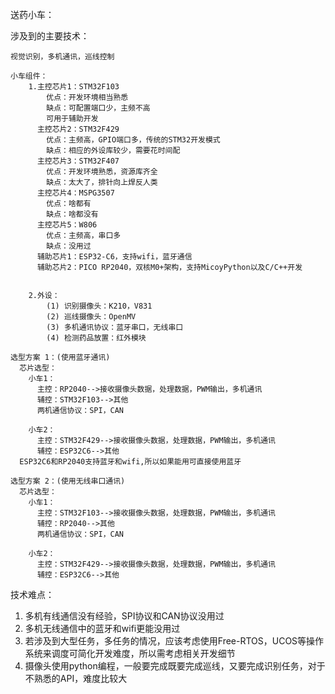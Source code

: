 送药小车：

涉及到的主要技术：

    视觉识别，多机通讯，巡线控制

    小车组件：
        1.主控芯片1：STM32F103
            优点：开发环境相当熟悉
            缺点：可配置端口少，主频不高
            可用于辅助开发
          主控芯片2：STM32F429
            优点：主频高，GPIO端口多，传统的STM32开发模式
            缺点：相应的外设库较少，需要花时间配
          主控芯片3：STM32F407
            优点：开发环境熟悉，资源库齐全
            缺点：太大了，排针向上焊反人类
          主控芯片4：MSPG3507
            优点：啥都有
            缺点：啥都没有
          主控芯片5：W806
            优点：主频高，串口多
            缺点：没用过
          辅助芯片1：ESP32-C6，支持wifi，蓝牙通信
          辅助芯片2：PICO RP2040，双核M0+架构，支持MicoyPython以及C/C++开发
          

        2.外设：
            (1) 识别摄像头：K210，V831
            (2) 巡线摄像头：OpenMV
            (3) 多机通讯协议：蓝牙串口，无线串口
            (4) 检测药品放置：红外模块
    
    选型方案 1：(使用蓝牙通讯)
      芯片选型：
        小车1：
          主控：RP2040-->接收摄像头数据，处理数据，PWM输出，多机通讯
          辅控：STM32F103-->其他
          两机通信协议：SPI，CAN
          
        小车2：
          主控：STM32F429-->接收摄像头数据，处理数据，PWM输出，多机通讯
          辅控：ESP32C6-->其他
      ESP32C6和RP2040支持蓝牙和wifi,所以如果能用可直接使用蓝牙

    选型方案 2：(使用无线串口通讯)
      芯片选型：
        小车1：
          主控：STM32F103-->接收摄像头数据，处理数据，PWM输出，多机通讯
          辅控：RP2040-->其他
          两机通信协议：SPI，CAN
          
        小车2：
          主控：STM32F429-->接收摄像头数据，处理数据，PWM输出，多机通讯
          辅控：ESP32C6-->其他

技术难点：

  1. 多机有线通信没有经验，SPI协议和CAN协议没用过
  2. 多机无线通信中的蓝牙和wifi更能没用过
  3. 若涉及到大型任务，多任务的情况，应该考虑使用Free-RTOS，UCOS等操作系统来调度可简化开发难度，所以需考虑相关开发细节
  4. 摄像头使用python编程，一般要完成既要完成巡线，又要完成识别任务，对于不熟悉的API，难度比较大

          
        